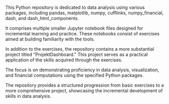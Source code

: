 This Python repository is dedicated to data analysis using various packages, including pandas, matplotlib, numpy, cufflinks, numpy_financial, dash, and dash_html_components.

It comprises multiple smaller Jupyter notebook files designed for incremental learning and practice. These notebooks consist of exercises aimed at building familiarity with the tools.

In addition to the exercises, the repository contains a more substantial project titled "ProjektDashboard." This project serves as a practical application of the skills acquired through the exercises. 

The focus is on demonstrating proficiency in data analysis, visualization, and financial computations using the specified Python packages.

The repository provides a structured progression from basic exercises to a more comprehensive project, showcasing the incremental development of skills in data analysis.

